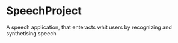 # SpeechProject
A speech application, that enteracts whit users by recognizing and synthetising speech
